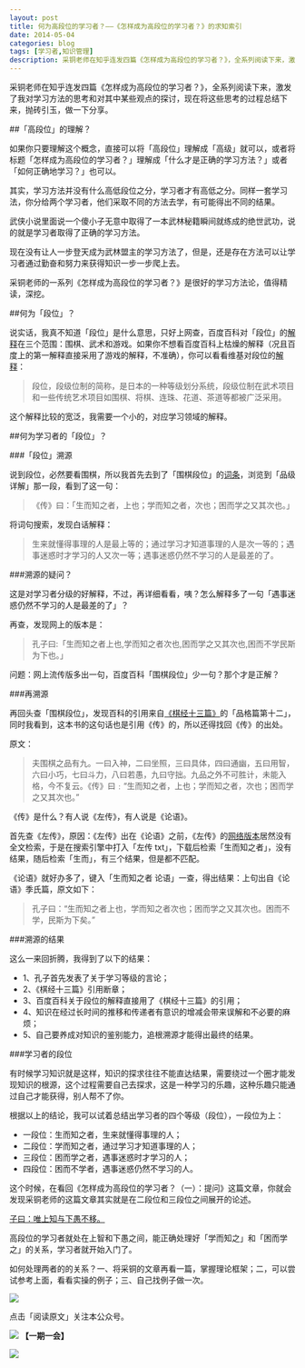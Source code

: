 ```yaml
---
layout: post
title: 何为高段位的学习者？——《怎样成为高段位的学习者？》的求知索引
date: 2014-05-04
categories: blog
tags: [学习者,知识管理]
description: 采铜老师在知乎连发四篇《怎样成为高段位的学习者？》，全系列阅读下来，激发了我对学习方法的思考和对其中某些观点的探讨，现在将这些思考的过程总结下来，抛砖引玉，做一下分享。
---
```




采铜老师在知乎连发四篇《怎样成为高段位的学习者？》，全系列阅读下来，激发了我对学习方法的思考和对其中某些观点的探讨，现在将这些思考的过程总结下来，抛砖引玉，做一下分享。

##「高段位」的理解？

如果你只要理解这个概念，直接可以将「高段位」理解成「高级」就可以，或者将标题「怎样成为高段位的学习者？」理解成「什么才是正确的学习方法？」或者「如何正确地学习？」也可以。

其实，学习方法并没有什么高低段位之分，学习者才有高低之分。同样一套学习法，你分给两个学习者，他们采取不同的方法去学，有可能得出不同的结果。

武侠小说里面说一个傻小子无意中取得了一本武林秘籍瞬间就练成的绝世武功，说的就是学习者取得了正确的学习方法。

现在没有让人一步登天成为武林盟主的学习方法了，但是，还是存在方法可以让学习者通过勤奋和努力来获得知识一步一步爬上去。

采铜老师的一系列《怎样成为高段位的学习者？》是很好的学习方法论，值得精读，深挖。

##何为「段位」？

说实话，我真不知道「段位」是什么意思，只好上网查，百度百科对「段位」的[解释](http://baike.baidu.com/link?url=TXqa9Rgr1LmANYLh4mbEEqB26I17tI2P0Cjf7NAMYggYa48Oy7jsmzlPDelap0PI)在三个范围：围棋、武术和游戏。如果你不想看百度百科上枯燥的解释（况且百度上的第一解释直接采用了游戏的解释，不准确），你可以看看维基对段位的[解释](http://zh.wikipedia.org/wiki/%E6%AE%B5%E4%BD%8D)：

>段位，段级位制的简称，是日本的一种等级划分系统，段级位制在武术项目和一些传统艺术项目如围棋、将棋、连珠、花道、茶道等都被广泛采用。

这个解释比较的宽泛，我需要一个小的，对应学习领域的解释。

##何为学习者的「段位」？

###「段位」溯源

说到段位，必然要看围棋，所以我首先去到了「围棋段位」的[词条](http://baike.baidu.com/view/583232.htm)，浏览到「品级详解」那一段，看到了这一句：

>《传》曰：「生而知之者，上也；学而知之者，次也；困而学之又其次也。」

将词句搜索，发现白话解释：

>生来就懂得事理的人是最上等的；通过学习才知道事理的人是次一等的；遇事迷惑时才学习的人又次一等；遇事迷惑仍然不学习的人是最差的了。

###溯源的疑问？

这是对学习者分级的好解释，不过，再详细看看，咦？怎么解释多了一句「遇事迷惑仍然不学习的人是最差的了」？

再查，发现网上的版本是：

>孔子曰:「生而知之者上也,学而知之者次也,困而学之又其次也,困而不学民斯为下也。」

问题：网上流传版多出一句，百度百科「围棋段位」少一句？那个才是正解？

###再溯源

再回头查「围棋段位」，发现百科的引用来自[《棋经十三篇》](http://baike.baidu.com/link?url=6fxTmVpNatWMh9Tqw6Mj74szY3umtv2DfTzFmMTczaR49ps4f7WfXd1H3yGDAJrn)的「品格篇第十二」，同时我看到，这本书的这句话也是引用《传》的，所以还得找回《传》的出处。

原文：

>夫围棋之品有九。一曰入神，二曰坐照，三曰具体，四曰通幽，五曰用智，六曰小巧，七曰斗力，八曰若愚，九曰守拙。九品之外不可胜计，未能入格，今不复云。《传》曰﹕“生而知之者，上也；学而知之者，次也；困而学之又其次也。”

《传》是什么？有人说《左传》，有人说是《论语》。

首先查《左传》，原因：《左传》出在《论语》之前，《左传》的[网络版本](http://www.gushiwen.org/guwen/zuozhuan.aspx)居然没有全文检索，于是在搜索引擎中打入「左传 txt」，下载后检索「生而知之者」，没有结果，随后检索「生而」，有三个结果，但是都不匹配。

《论语》就好办多了，键入「生而知之者 论语」一查，得出结果：上句出自《论语》季氏篇，原文如下：

>孔子曰：“生而知之者上也，学而知之者次也；困而学之又其次也。困而不学，民斯为下矣。”

###溯源的结果

这么一来回折腾，我得到了以下的结果：

- 1、孔子首先发表了关于学习等级的言论；
- 2、《棋经十三篇》引用断章；
- 3、百度百科关于段位的解释直接用了《棋经十三篇》的引用；
- 4、知识在经过长时间的推移和传递者有意识的增减会带来误解和不必要的麻烦；
- 5、自己要养成对知识的鉴别能力，追根溯源才能得出最终的结果。

###学习者的段位

有时候学习知识就是这样，知识的探求往往不能直达结果，需要绕过一个圈才能发现知识的根源，这个过程需要自己去探求，这是一种学习的乐趣，这种乐趣只能通过自己才能获得，别人帮不了你。

根据以上的结论，我可以试着总结出学习者的四个等级（段位），一段位为上：

- 一段位：生而知之者，生来就懂得事理的人；
- 二段位：学而知之者，通过学习才知道事理的人；
- 三段位：困而学之者，遇事迷惑时才学习的人；
- 四段位：困而不学者，遇事迷惑仍然不学习的人。

这个时候，在看回《怎样成为高段位的学习者？（一）：提问》这篇文章，你就会发现采铜老师的这篇文章其实就是在二段位和三段位之间展开的论述。

[子曰：唯上知与下愚不移。](http://www.zhihu.com/question/20938449)

高段位的学习者就处在上智和下愚之间，能正确处理好「学而知之」和「困而学之」的关系，学习者就开始入门了。

如何处理两者的的关系？一、将采铜的文章再看一篇，掌握理论框架；二，可以尝试参考上面，看看实操的例子；三、自己找例子做一次。

![](http://pic.yupoo.com/vankos_v/DISOfpbg/14RuuS.png)

点击「阅读原文」关注本公众号。

![](http://pic.yupoo.com/vankos_v/DISOeR5b/3PJ3R.png)
**【一期一会】**

![](http://pic.yupoo.com/vankos_v/DJlvOHHu/JE46x.jpg)













